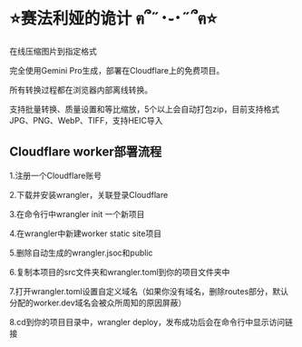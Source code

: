 # ⭐赛法利娅的诡计 ฅ՞˶･֊･˶՞ฅ⭐

在线压缩图片到指定格式

完全使用Gemini Pro生成，部署在Cloudflare上的免费项目。

所有转换过程都在浏览器内部离线转换。

支持批量转换、质量设置和等比缩放，5个以上会自动打包zip，目前支持格式JPG、PNG、WebP、TIFF，支持HEIC导入

## Cloudflare worker部署流程

1.注册一个Cloudflare账号

2.下载并安装wrangler，关联登录Cloudflare

3.在命令行中wrangler init 一个新项目

4.在wrangler中新建worker static site项目

5.删除自动生成的wrangler.jsoc和public

6.复制本项目的src文件夹和wrangler.toml到你的项目文件夹中

7.打开wrangler.toml设置自定义域名（如果你没有域名，删除routes部分，默认分配的worker.dev域名会被众所周知的原因屏蔽）

8.cd到你的项目目录中，wrangler deploy，发布成功后会在命令行中显示访问链接

